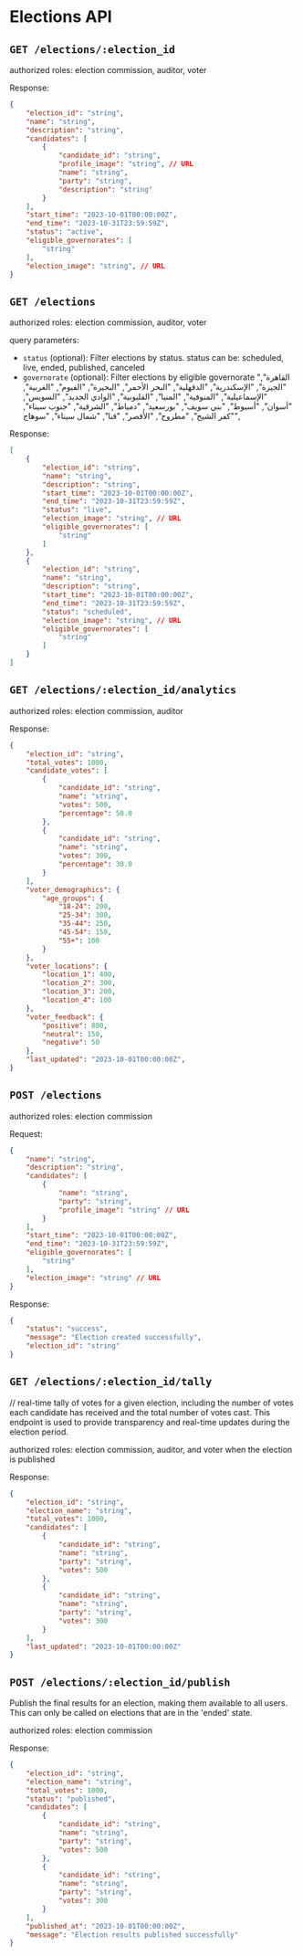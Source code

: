 # **Elections API**

## `GET /elections/:election_id`

authorized roles: election commission, auditor, voter

Response:

```json
{
    "election_id": "string",
    "name": "string",
    "description": "string",
    "candidates": [
        {
            "candidate_id": "string",
            "profile_image": "string", // URL
            "name": "string",
            "party": "string",
            "description": "string"
        }
    ],
    "start_time": "2023-10-01T00:00:00Z",
    "end_time": "2023-10-31T23:59:59Z",
    "status": "active",
    "eligible_governorates": [
        "string"
    ],
    "election_image": "string", // URL
}
```

## `GET /elections`

authorized roles: election commission, auditor, voter

query parameters:

- `status` (optional): Filter elections by status.
   status can be: scheduled, live, ended, published, canceled
- `governorate` (optional): Filter elections by eligible governorate
    "القاهرة", "الجيزة", "الإسكندرية", "الدقهلية", "البحر الأحمر", "البحيرة", "الفيوم", "الغربية", "الإسماعيلية", "المنوفية", "المنيا", "القليوبية", "الوادي الجديد", "السويس", "أسوان", "أسيوط", "بني سويف", "بورسعيد", "دمياط", "الشرقية", "جنوب سيناء", "كفر الشيخ", "مطروح", "الأقصر", "قنا", "شمال سيناء", "سوهاج",

Response:

```json
[
    {
        "election_id": "string",
        "name": "string",
        "description": "string",
        "start_time": "2023-10-01T00:00:00Z",
        "end_time": "2023-10-31T23:59:59Z",
        "status": "live",
        "election_image": "string", // URL
        "eligible_governorates": [
            "string"
        ]
    },
    {
        "election_id": "string",
        "name": "string",
        "description": "string",
        "start_time": "2023-10-01T00:00:00Z",
        "end_time": "2023-10-31T23:59:59Z",
        "status": "scheduled",
        "election_image": "string", // URL
        "eligible_governorates": [
            "string"
        ]
    }
]
```

## `GET /elections/:election_id/analytics`

authorized roles: election commission, auditor

Response:

```json
{
    "election_id": "string",
    "total_votes": 1000,
    "candidate_votes": [
        {
            "candidate_id": "string",
            "name": "string",
            "votes": 500,
            "percentage": 50.0
        },
        {
            "candidate_id": "string",
            "name": "string",
            "votes": 300,
            "percentage": 30.0
        }
    ],
    "voter_demographics": {
        "age_groups": {
            "18-24": 200,
            "25-34": 300,
            "35-44": 250,
            "45-54": 150,
            "55+": 100
        }
    },
    "voter_locations": {
        "location_1": 400,
        "location_2": 300,
        "location_3": 200,
        "location_4": 100
    },
    "voter_feedback": {
        "positive": 800,
        "neutral": 150,
        "negative": 50
    },
    "last_updated": "2023-10-01T00:00:00Z",
}
```

## `POST /elections`

authorized roles: election commission

Request:

```json
{
    "name": "string",
    "description": "string",
    "candidates": [
        {
            "name": "string",
            "party": "string",
            "profile_image": "string" // URL
        }
    ],
    "start_time": "2023-10-01T00:00:00Z",
    "end_time": "2023-10-31T23:59:59Z",
    "eligible_governorates": [
        "string"
    ],
    "election_image": "string" // URL
}
```

Response:

```json
{
    "status": "success",
    "message": "Election created successfully",
    "election_id": "string"
}
```

## `GET /elections/:election_id/tally`

// real-time tally of votes for a given election, including the number of votes each candidate has received and the total number of votes cast. This endpoint is used to provide transparency and real-time updates during the election period.

authorized roles: election commission, auditor, and voter when the election is published

Response:

```json
{
    "election_id": "string",
    "election_name": "string",
    "total_votes": 1000,
    "candidates": [
        {
            "candidate_id": "string",
            "name": "string",
            "party": "string",
            "votes": 500
        },
        {
            "candidate_id": "string",
            "name": "string",
            "party": "string",
            "votes": 300
        }
    ],
    "last_updated": "2023-10-01T00:00:00Z"
}
```

## `POST /elections/:election_id/publish`

Publish the final results for an election, making them available to all users. This can only be called on elections that are in the 'ended' state.

authorized roles: election commission

Response:

```json
{
    "election_id": "string",
    "election_name": "string",
    "total_votes": 1000,
    "status": "published",
    "candidates": [
        {
            "candidate_id": "string",
            "name": "string",
            "party": "string",
            "votes": 500
        },
        {
            "candidate_id": "string",
            "name": "string",
            "party": "string",
            "votes": 300
        }
    ],
    "published_at": "2023-10-01T00:00:00Z",
    "message": "Election results published successfully"
}
```

